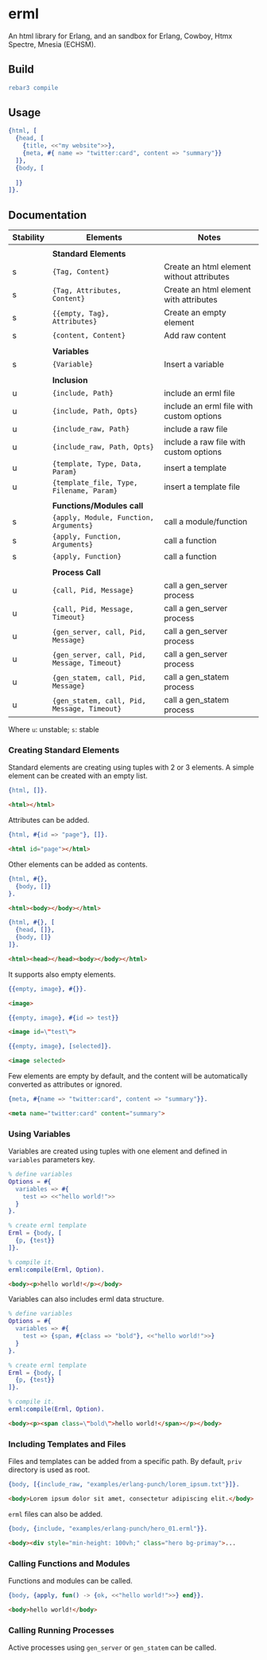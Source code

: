 # erml

An html library for Erlang, and an sandbox for Erlang, Cowboy, Htmx
Spectre, Mnesia (ECHSM).

## Build

```erlang
rebar3 compile
```

## Usage

```erlang
{html, [
  {head, [
    {title, <<"my website">>},
    {meta, #{ name => "twitter:card", content => "summary"}}
  ]},
  {body, [
    
  ]}
]}.
```

## Documentation

| **Stability** | **Elements** | **Notes** |
|---------------|--------------|-----------|
| |
| | **Standard Elements**
|s| `{Tag, Content}` | Create an html element without attributes
|s| `{Tag, Attributes, Content}` | Create an html element with attributes
|s| `{{empty, Tag}, Attributes}` | Create an empty element
|s| `{content, Content}` | Add raw content
| |
| | **Variables**
|s| `{Variable}` | Insert a variable
| |
| | **Inclusion**
|u| `{include, Path}` | include an erml file
|u| `{include, Path, Opts}` | include an erml file with custom options
|u| `{include_raw, Path}` | include a raw file
|u| `{include_raw, Path, Opts}` | include a raw file with custom options
|u| `{template, Type, Data, Param}` | insert a template
|u| `{template_file, Type, Filename, Param}` | insert a template file
| |
| | **Functions/Modules call**
|s| `{apply, Module, Function, Arguments}` | call a module/function
|s| `{apply, Function, Arguments}` | call a function 
|s| `{apply, Function}` | call a function
| |
| | **Process Call**
|u| `{call, Pid, Message}` | call a gen_server process
|u| `{call, Pid, Message, Timeout}` | call a gen_server process
|u| `{gen_server, call, Pid, Message}` | call a gen_server process
|u| `{gen_server, call, Pid, Message, Timeout}` | call a gen_server process
|u| `{gen_statem, call, Pid, Message}` | call a gen_statem process
|u| `{gen_statem, call, Pid, Message, Timeout}` | call a gen_statem process

Where `u`: unstable; `s`: stable

### Creating Standard Elements

Standard elements are creating using tuples with 2 or 3 elements. A
simple element can be created with an empty list.

```erlang
{html, []}.
```

```html
<html></html>
```

Attributes can be added.

```erlang
{html, #{id => "page"}, []}.
```

```html
<html id="page"></html>
```

Other elements can be added as contents.

```erlang
{html, #{}, 
  {body, []}
}.
```

```html
<html><body></body></html>
```

```erlang
{html, #{}, [
  {head, []}, 
  {body, []}
]}.
```

```html
<html><head></head><body></body></html>
```

It supports also empty elements.

```erlang
{{empty, image}, #{}}.
```

```html
<image>
```

```erlang
{{empty, image}, #{id => test}}
```

```html
<image id=\"test\">
```

```erlang
{{empty, image}, [selected]}.
```

```html
<image selected>
```

Few elements are empty by default, and the content will be
automatically converted as attributes or ignored.

```erlang
{meta, #{name => "twitter:card", content => "summary"}}.
```

```html
<meta name="twitter:card" content="summary">
```

### Using Variables

Variables are created using tuples with one element and defined in
`variables` parameters key.

```erlang
% define variables
Options = #{ 
  variables => #{ 
    test => <<"hello world!">> 
  } 
}.

% create erml template
Erml = {body, [
  {p, {test}}
]}.

% compile it.
erml:compile(Erml, Option).
```

```html
<body><p>hello world!</p></body>
```

Variables can also includes erml data structure.

```erlang
% define variables
Options = #{ 
  variables => #{ 
    test => {span, #{class => "bold"}, <<"hello world!">>}
  } 
}.

% create erml template
Erml = {body, [
  {p, {test}}
]}.

% compile it.
erml:compile(Erml, Option).
```

```html
<body><p><span class=\"bold\">hello world!</span></p></body>
```

### Including Templates and Files

Files and templates can be added from a specific path. By default,
`priv` directory is used as root.

```erlang
{body, [{include_raw, "examples/erlang-punch/lorem_ipsum.txt"}]}.
```

```html
<body>Lorem ipsum dolor sit amet, consectetur adipiscing elit.</body>
```

`erml` files can also be added.

```erlang
{body, {include, "examples/erlang-punch/hero_01.erml"}}.
```

```html
<body><div style="min-height: 100vh;" class="hero bg-primay">...
```

### Calling Functions and Modules

Functions and modules can be called.

```erlang
{body, {apply, fun() -> {ok, <<"hello world!">>} end}}.
```

```html
<body>hello world!</body>
```

### Calling Running Processes

Active processes using `gen_server` or `gen_statem` can be called.
